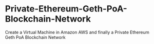 # Private-Ethereum-Geth-PoA-Blockchain-Network
Create a Virtual Machine in Amazon AWS and finally a Private Ethereum Geth PoA Blockchain Network

